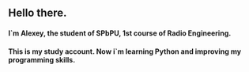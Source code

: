 ## Hello there. 

####  I`m Alexey, the student of SPbPU, 1st course of Radio Engineering.

#### This is my study account. Now i`m learning Python and improving my programming skills.
